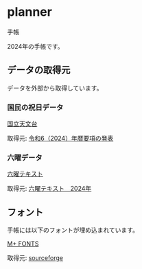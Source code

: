 # planner
手帳

2024年の手帳です。

## データの取得元

データを外部から取得しています。

### 国民の祝日データ

[国立天文台](https://www.nao.ac.jp/)

取得元: [令和6（2024）年暦要項の発表](https://www.nao.ac.jp/news/topics/2023/20230201-rekiyoko.html)

### 六曜データ

[六曜テキスト](https://www.genkibox.com/rokuyo/)

取得元: [六曜テキスト　2024年](https://www.genkibox.com/rokuyo/rokuyo_2024.html)


## フォント

手帳には以下のフォントが埋め込まれています。

[M+ FONTS](https://mplusfonts.github.io/)

取得元: [sourceforge](https://sourceforge.jp/mplus-fonts/62344/mplus-TESTFLIGHT-063a.tar.xz)

